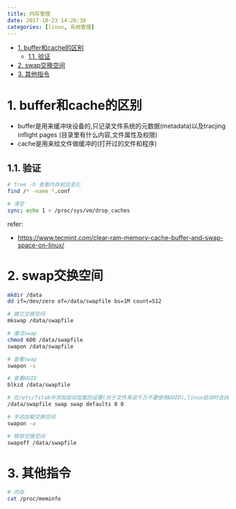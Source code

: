 ```yaml
---
title: 内存管理
date: 2017-10-23 14:26:38
categories: [linux, 系统管理]
---
```


<!-- TOC -->

- [1. buffer和cache的区别](#1-buffer和cache的区别)
    - [1.1. 验证](#11-验证)
- [2. swap交换空间](#2-swap交换空间)
- [3. 其他指令](#3-其他指令)

<!-- /TOC -->

# 1. buffer和cache的区别
* buffer是用来缓冲块设备的,只记录文件系统的元数据(metadata)以及tracjing inflight pages (目录里有什么内容,文件属性及权限)
* cache是用来给文件做缓冲的(打开过的文件和程序)


## 1.1. 验证
```bash
# free -h 查看内存前后变化
find /* -name *.conf

# 清空
sync; echo 1 > /proc/sys/vm/drop_caches
```

refer:
* https://www.tecmint.com/clear-ram-memory-cache-buffer-and-swap-space-on-linux/

# 2. swap交换空间
```bash
mkdir /data
dd if=/dev/zero of=/data/swapfile bs=1M count=512

# 建立交换空间
mkswap /data/swapfile

# 激活swap
chmod 600 /data/swapfile
swapon /data/swapfile

# 查看swap
swapon -s

# 查看UUID
blkid /data/swapfile

# 在/etc/fstab中添加自动加载的设置(对于文件来说千万不要使用UUID),linux启动时会执行swapon -a,加载交换空间
/data/swapfile swap swap defaults 0 0

# 手动加载交换空间
swapon -a

# 移除交换空间
swapoff /data/swapfile
```

# 3. 其他指令
```bash
# 内存
cat /proc/meminfo
```

